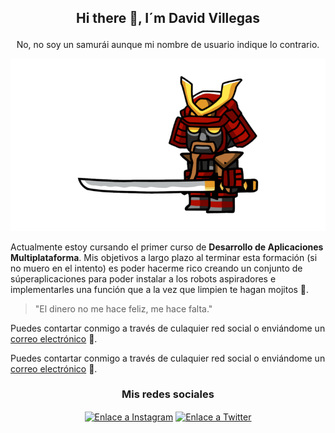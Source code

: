 ## <p align="center">Hi there 👋, I´m David Villegas</p>

<p align="center">No, no soy un samurái aunque mi nombre de usuario indique lo contrario.</p>

![](/imagenes/samuraiespada.png)

Actualmente estoy cursando el primer curso de **Desarrollo de Aplicaciones Multiplataforma**. Mis objetivos a largo plazo al terminar esta formación (si no muero en el intento) es poder hacerme rico creando un conjunto de súperaplicaciones para poder instalar a los robots aspiradores e implementarles una función que a la vez que limpien te hagan mojitos 🍹.

>"El dinero no me hace feliz,
>me hace falta."

Puedes contartar conmigo a través de culaquier red social o enviándome un [correo electrónico](davidvillegasgarcia@gmail.com) 📧.

Puedes contartar conmigo a través de culaquier red social o enviándome un <a href="mailto:davidvillegasgarcia@gmail.com">correo electrónico</a> 📧.

### <p align="center">Mis redes sociales</p>

<!--![](/imagenes/hola.png)

![](/imagenes/instagram2.png)
-->

<p align="center">
<a href="https://instagram.com/davidvillegasins" target="blank"><img align="center" src="https://raw.githubusercontent.com/rahuldkjain/github-profile-readme-generator/master/src/images/icons/Social/instagram.svg" alt="Enlace a Instagram" height="40" width="50" /></a>
<a href="https://twitter.com/davidvillegasan" target="blank"><img align="center" src="https://raw.githubusercontent.com/rahuldkjain/github-profile-readme-generator/master/src/images/icons/Social/twitter.svg" alt="Enlace a Twitter" height="40" width="50" /></a>
</p>

<!--
**DavidVillegasan/DavidVillegasan** is a ✨ _special_ ✨ repository because its `README.md` (this file) appears on your GitHub profile.

Here are some ideas to get you started:

- 🔭 I’m currently working on ...
- 🌱 I’m currently learning ...
- 👯 I’m looking to collaborate on ...
- 🤔 I’m looking for help with ...
- 💬 Ask me about ...
- 📫 How to reach me: ...
- 😄 Pronouns: ...
- ⚡ Fun fact: ...
-->
